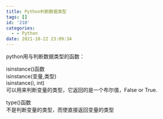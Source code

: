 ```yaml
---
title: Python判断数据类型
tags: []
id: '210'
categories:
  - - Python
date: 2021-10-22 23:09:34
---
```


python用与判断数据类型的函数：

isinstance()函数  
isinstance(变量,类型)  
isinstance(i, int)  
可以用来判断变量的类型，它返回的是一个布尔值，False or True.

type()函数  
不是判断变量的类型，而使直接返回变量的类型